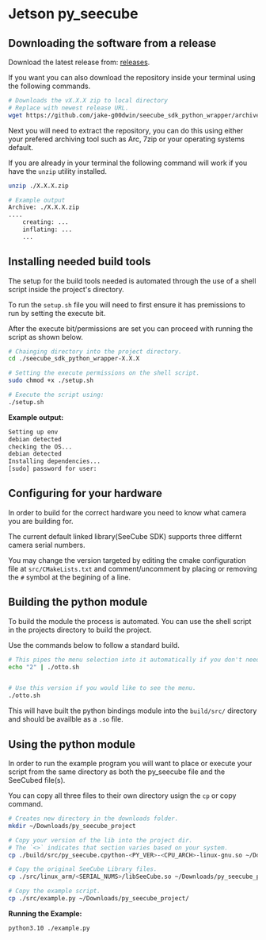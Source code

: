 # Jetson py_seecube


## Downloading the software from a release

Download the latest release from: [releases](https://github.com/jake-g00dwin/seecube_sdk_python_wrapper/releases).

If you want you can also download the repository inside your terminal using
the following commands.
```sh
# Downloads the vX.X.X zip to local directory
# Replace with newest release URL.
wget https://github.com/jake-g00dwin/seecube_sdk_python_wrapper/archive/refs/tags/vX.X.X.zip
```

Next you will need to extract the repository, you can do this using either your
prefered archiving tool such as Arc, 7zip or your operating systems default.

If you are already in your terminal the following command will work if you have
the `unzip` utility installed.

```sh
unzip ./X.X.X.zip

# Example output
Archive: ./X.X.X.zip
....
    creating: ...
    inflating: ...
    ...
```


## Installing needed build tools

The setup for the build tools needed is automated through the use of a shell
script inside the project's directory.

To run the `setup.sh` file you will need to first ensure it has premissions
to run by setting the execute bit.

After the execute bit/permissions are set you can proceed with running the 
script as shown below.

```sh
# Chainging directory into the project directory.
cd ./seecube_sdk_python_wrapper-X.X.X

# Setting the execute permissions on the shell script.
sudo chmod +x ./setup.sh

# Execute the script using:
./setup.sh
```

**Example output:**
```sh
Setting up env
debian detected
checking the OS...
debian detected
Installing dependencies...
[sudo] password for user: 
```

## Configuring for your hardware

In order to build for the correct hardware you need to know what camera you are
building for.

The current default linked library(SeeCube SDK) supports three differnt camera
serial numbers.

You may change the version targeted by editing the cmake configuration file
at `src/CMakeLists.txt` and comment/uncomment by placing or removing the `#`
symbol at the begining of a line.

## Building the python module

To build the module the process is automated. You can use the shell script in 
the projects directory to build the project.

Use the commands below to follow a standard build.

```sh
# This pipes the menu selection into it automatically if you don't need the menu.
echo "2" | ./otto.sh


# Use this version if you would like to see the menu.
./otto.sh
```

This will have built the python bindings module into the `build/src/` directory
and should be availble as a `.so` file.

## Using the python module

In order to run the example program you will want to place or execute your script
from the same directory as both the py_seecube file and the SeeCubed file(s).

You can copy all three files to their own directory usign the `cp` or copy
command.

```sh
# Creates new directory in the downloads folder.
mkdir ~/Downloads/py_seecube_project

# Copy your version of the lib into the project dir.
# The `<>` indicates that section varies based on your system.
cp ./build/src/py_seecube.cpython-<PY_VER>-<CPU_ARCH>-linux-gnu.so ~/Downloads/py_seecube_project/

# Copy the original SeeCube Library files.
cp ./src/linux_arm/<SERIAL_NUMS>/libSeeCube.so ~/Downloads/py_seecube_project/

# Copy the example script.
cp ./src/example.py ~/Downloads/py_seecube_project/

```

**Running the Example:**

```sh
python3.10 ./example.py
```

